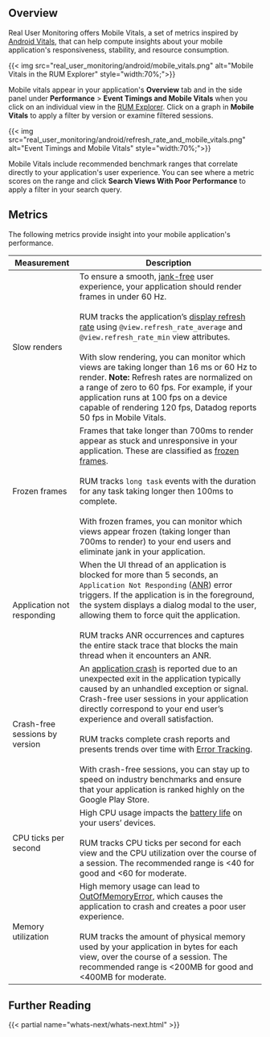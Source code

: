 ## Overview

Real User Monitoring offers Mobile Vitals, a set of metrics inspired by [Android Vitals][1], that can help compute insights about your mobile application's responsiveness, stability, and resource consumption. 

{{< img src="real_user_monitoring/android/mobile_vitals.png" alt="Mobile Vitals in the RUM Explorer" style="width:70%;">}}

Mobile vitals appear in your application's **Overview** tab and in the side panel under **Performance** > **Event Timings and Mobile Vitals** when you click on an individual view in the [RUM Explorer][3]. Click on a graph in **Mobile Vitals** to apply a filter by version or examine filtered sessions. 

{{< img src="real_user_monitoring/android/refresh_rate_and_mobile_vitals.png" alt="Event Timings and Mobile Vitals" style="width:70%;">}}

Mobile Vitals include recommended benchmark ranges that correlate directly to your application's user experience. You can see where a metric scores on the range and click **Search Views With Poor Performance** to apply a filter in your search query.

## Metrics

The following metrics provide insight into your mobile application's performance.

| Measurement                    | Description                                                                                                                                                                                                                                                                                                                                                                                                                                                                                                                                                                                                       |
|--------------------------------|-------------------------------------------------------------------------------------------------------------------------------------------------------------------------------------------------------------------------------------------------------------------------------------------------------------------------------------------------------------------------------------------------------------------------------------------------------------------------------------------------------------------------------------------------------------------------------------------------------------------|
| Slow renders                   | To ensure a smooth, [jank-free][5] user experience, your application should render frames in under 60 Hz. <br /><br />  RUM tracks the application’s [display refresh rate][6] using `@view.refresh_rate_average` and `@view.refresh_rate_min` view attributes. <br /><br />  With slow rendering, you can monitor which views are taking longer than 16 ms or 60 Hz to render. **Note:** Refresh rates are normalized on a range of zero to 60 fps. For example, if your application runs at 100 fps on a device capable of rendering 120 fps, Datadog reports 50 fps in Mobile Vitals. |
| Frozen frames                  | Frames that take longer than 700ms to render appear as stuck and unresponsive in your application. These are classified as [frozen frames][7]. <br /><br />  RUM tracks `long task` events with the duration for any task taking longer then 100ms to complete. <br /><br />  With frozen frames, you can monitor which views appear frozen (taking longer than 700ms to render) to your end users and eliminate jank in your application.                                                                                                                                                                                                 |
| Application not responding     | When the UI thread of an application is blocked for more than 5 seconds, an `Application Not Responding` ([ANR][8]) error triggers. If the application is in the foreground, the system displays a dialog modal to the user, allowing them to force quit the application. <br /><br />   RUM tracks ANR occurrences and captures the entire stack trace that blocks the main thread when it encounters an ANR.                                                                                                                                                                                                                              |
| Crash-free sessions by version | An [application crash][9] is reported due to an unexpected exit in the application typically caused by an unhandled exception or signal. Crash-free user sessions in your application directly correspond to  your end user’s experience and overall satisfaction. <br /><br />   RUM tracks complete crash reports and presents trends over time with [Error Tracking][10]. <br /><br />  With crash-free sessions, you can stay up to speed on industry benchmarks and ensure that your application is ranked highly on the Google Play Store.                                                                                                 |
| CPU ticks per second           | High CPU usage impacts the [battery life][11] on your users’ devices.  <br /><br />  RUM tracks CPU ticks per second for each view and the CPU utilization over the course of a session. The recommended range is <40 for good and <60 for moderate.                                                                                                                                                                                                                                                                                                                                                         |
| Memory utilization             | High memory usage can lead to [OutOfMemoryError][12], which causes the application to crash and creates a poor user experience. <br /><br />  RUM tracks the amount of physical memory used by your application in bytes for each view, over the course of a session. The recommended range is <200MB for good and <400MB for moderate.                                                                                                                                                                                                                                                                                          |

## Further Reading

{{< partial name="whats-next/whats-next.html" >}}

[1]: https://developer.android.com/topic/performance/vitals
[2]: https://raw.githubusercontent.com/DataDog/dd-sdk-android/alai97/android-monitoring-mobile-vitals/docs/images/mobile_vitals.png
[3]: https://app.datadoghq.com/rum/explorer
[4]: https://raw.githubusercontent.com/DataDog/dd-sdk-android/alai97/android-monitoring-mobile-vitals/docs/images/refresh_rate_and_mobile_vitals.png
[5]: https://developer.android.com/topic/performance/vitals/render#common-jank
[6]: https://developer.android.com/guide/topics/media/frame-rate
[7]: https://developer.android.com/topic/performance/vitals/frozen
[8]: https://developer.android.com/topic/performance/vitals/anr
[9]: https://developer.android.com/topic/performance/vitals/crash
[10]: https://docs.datadoghq.com/real_user_monitoring/error_tracking/android
[11]: https://developer.android.com/topic/performance/power
[12]: https://developer.android.com/reference/java/lang/OutOfMemoryError